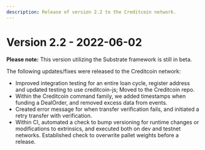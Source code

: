 ```yaml
---
description: Release of version 2.2 to the Creditcoin network.
---
```


# Version 2.2 - 2022-06-02

**Please note:** This version utilizing the Substrate framework is still in beta.&#x20;

The following updates/fixes were released to the Creditcoin network:

* Improved integration testing for an entire loan cycle, register address and updated testing to use creditcoin-js; Moved to the Creditcoin repo.
* Within the Creditcoin command family, we added timestamps when funding a DealOrder, and removed excess data from events.
* Created error message for when transfer verification fails, and initiated a retry transfer with verification.&#x20;
* Within CI, automated a check to bump versioning for runtime changes or modifications to extrinsics, and executed both on dev and testnet networks.  Established check to overwrite pallet weights before a release.
